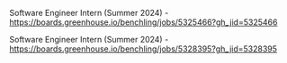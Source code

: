 Software Engineer Intern (Summer 2024) - https://boards.greenhouse.io/benchling/jobs/5325466?gh_jid=5325466

Software Engineer Intern (Summer 2024) - https://boards.greenhouse.io/benchling/jobs/5328395?gh_jid=5328395

